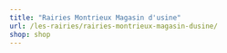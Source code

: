 ```yaml
---
title: "Rairies Montrieux Magasin d'usine"
url: /les-rairies/rairies-montrieux-magasin-dusine/
shop: shop
---
```

